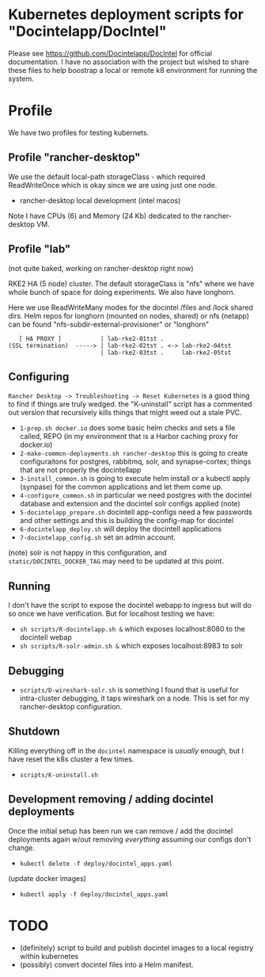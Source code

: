 
#  Kubernetes deployment scripts for "Docintelapp/DocIntel"

Please see <https://github.com/Docintelapp/DocIntel> for official
documentation.  I have no association with the project but wished to share
these files to help boostrap a local or remote k8 environment for running
the system.

# Profile

We have two profiles for testing kubernets.

## Profile "rancher-desktop"

We use the default local-path storageClass - which required ReadWriteOnce
which is okay since we are using just one node.

- rancher-desktop local development (intel macos)

Note I have CPUs (6) and Memory (24 Kb) dedicated to the rancher-desktop VM.


## Profile "lab"

(not quite baked, working on rancher-desktop right now)

RKE2 HA (5 node) cluster.  The default storageClass is "nfs" where we 
have whole bunch of space for doing experiments.  We also have longhorn.

Here we use ReadWriteMany modes for the docintel /files and /lock shared
dirs.  Helm repos for longhorn (mounted on nodes, shared) or nfs (netapp)
can be found "nfs-subdir-external-provisioner" or "longhorn" 

~~~
   [ HA PROXY ]           | lab-rke2-01tst .
(SSL termination)  -----> | lab-rke2-02tst . <-> lab-rke2-04tst
                          | lab-rke2-03tst .     lab-rke2-05tst
~~~

## Configuring

`Rancher Desktop -> Troubleshooting -> Reset Kubernetes` is a good thing to
find if things are truly wedged.  the "K-uninstall" script has a commented
out version that recursively kills things that might weed out a stale PVC.

- `1-prep.sh docker.io`  does some basic helm checks and sets a file called,
  REPO (in my environment that is a Harbor caching proxy for docker.io)
- `2-make-common-deployments.sh rancher-desktop` this is going to create
  configuraitons for postgres, rabbitmq, solr, and synapse-cortex; things
  that are not properly the docintellapp
- `3-install_common.sh` is going to execute helm install or a kubectl
  apply (synpase) for the common applications and let them come up.
- `4-configure_common.sh` in particular we need postgres with the docintel
   database and extension and the docintel solr configs applied (note)
- `5-docintelapp_prepare.sh` docintell app-configs need a few passwords
   and other settings and this is building the config-map for docintel
- `6-docintelapp_deploy.sh` will deploy the docintell applications 
- `7-docintelapp_config.sh` set an admin account.

(note) solr is not happy in this configuration, and
`static/DOCINTEL_DOCKER_TAG` may need to be updated at this point.


## Running

I don't have the script to expose the docintel webapp to ingress but
will do so once we have verification.  But for localhost testing we have:

- `sh scripts/R-docintelapp.sh &` which exposes localhost:8080 to the docintell webap
- `sh scripts/R-solr-admin.sh &` which exposes localhost:8983 to solr

## Debugging

- `scripts/D-wireshark-solr.sh` is something I found that is useful for
  intra-cluster debugging, it taps wireshark on a node.  This is set for my
  rancher-desktop configuration.

## Shutdown

Killing everything off in the `docintel` namespace is _usually_ enough,
but I have reset the k8s cluster a few times.

- `scripts/K-uninstall.sh`

## Development removing / adding docintel deployments

Once the initial setup has been run we can remove / add the docintel deployments
again w/out removing _everything_ assuming our configs don't change.

- `kubectl delete -f deploy/docintel_apps.yaml`

(update docker images)

- `kubectl apply -f deploy/docintel_apps.yaml`

# TODO

- (definitely) script to build and publish docintel images to a local
  registry within kubernetes
- (possibly) convert docintel files into a Helm manifest.
